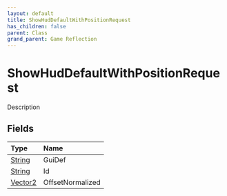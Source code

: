 ```yaml
---
layout: default
title: ShowHudDefaultWithPositionRequest
has_children: false
parent: Class
grand_parent: Game Reflection
---
```

# ShowHudDefaultWithPositionRequest
Description 

## Fields

| Type | Name |
|:----------|:--------------|
| [String](/riftbreaker-wiki/docs/game-reflection/components/string/) | GuiDef |
| [String](/riftbreaker-wiki/docs/game-reflection/components/string/) | Id |
| [Vector2](/riftbreaker-wiki/docs/game-reflection/classes/vector2/) | OffsetNormalized |

